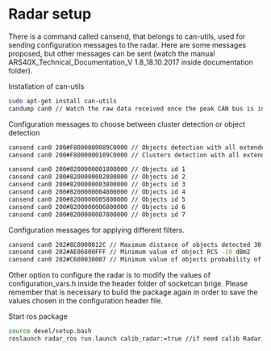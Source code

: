 
# Radar setup

There is a command called cansend, that belongs to can-utils, used for sending configuration messages to the radar. Here are some messages proposed, but other messages can be sent (watch the manual ARS40X_Technical_Documentation_V 1.8_18.10.2017 inside documentation folder).

Installation of can-utils
```bash
sudo apt-get install can-utils
candump can0 // Watch the raw data received once the peak CAN bus is installed and connected to Radar
```

Configuration messages to choose between cluster detection or object detection
```bash
cansend can0 200#F8000000089C0000 // Objects detection with all extended properties
cansend can0 200#F8000000109C0000 // Clusters detection with all extended properties
```
```bash
cansend can0 200#8200000001800000 // Objects id 1
cansend can0 200#8200000002800000 // Objects id 2
cansend can0 200#8200000003800000 // Objects id 3
cansend can0 200#8200000004800000 // Objects id 4
cansend can0 200#8200000005800000 // Objects id 5
cansend can0 200#8200000006800000 // Objects id 6
cansend can0 200#8200000007800000 // Objects id 7
```

Configuration messages for applying different filters.
```bash
cansend can0 202#8C0000012C // Maximum distance of objects detected 30 meters
cansend can0 202#AE06800FFF // Minimum value of object RCS -10 dBm2
cansend can0 202#C600030007 // Minimum value of objects probability of existence 75%
```

Other option to configure the radar is to modify the values of configuration_vars.h inside the header folder of socketcan brige. Please remember that is necessary to build the package again in order to save the values chosen in the configuration header file.

Start ros package
```bash
source devel/setup.bash
roslaunch radar_ros run.launch calib_radar:=true //if need calib Radar, both cluster and object are ok
```

